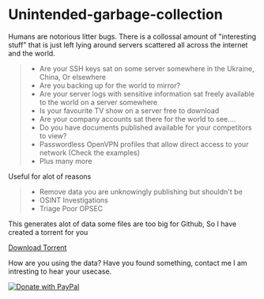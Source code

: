 # Unintended-garbage-collection  

Humans are notorious litter bugs. There is a collossal amount of "interesting stuff" that is just left lying around servers scattered all across the internet and the world.  

>  - Are your SSH keys sat on some server somewhere in the Ukraine, China, Or elsewhere
>  - Are you backing up for the world to mirror?   
>  - Are your server logs with sensitive information sat freely available to the world on a server somewhere  
>  - Is your favourite TV show on a server free to download   
>  - Are your company accounts sat there for the world to see....
>  - Do you have documents published available for your competitors to view?
>  - Passwordless OpenVPN profiles that allow direct access to your network (Check the examples)
>  - Plus many more

Useful for alot of reasons

>  - Remove data you are unknowingly publishing but shouldn't be
>  - OSINT Investigations
>  - Triage Poor OPSEC

This generates alot of data some files are too big for Github, So I have created a torrent for you

[Download Torrent](https://github.com/tg12/Unintended-garbage-collection/raw/main/index%20of%20scans.torrent)


How are you using the data? Have you found something, contact me I am intresting to hear your usecase. 

<a href="https://www.paypal.com/cgi-bin/webscr?cmd=_s-xclick&hosted_button_id=WQ6V6K8ZY6D84">
  <img src="https://www.paypalobjects.com/en_US/GB/i/btn/btn_donateCC_LG.gif" alt="Donate with PayPal" />
</a>
